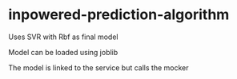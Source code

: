 # inpowered-prediction-algorithm
Uses SVR with Rbf as final model

Model can be loaded using joblib

The model is linked to the service but calls the mocker



